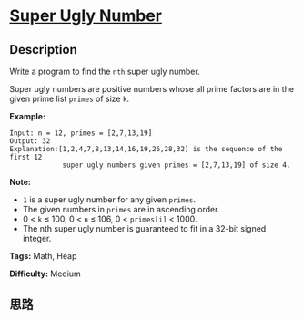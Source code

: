 # [Super Ugly Number][title]

## Description

Write a program to find the `nth` super ugly number.

Super ugly numbers are positive numbers whose all prime factors are in the
given prime list `primes` of size `k`.

**Example:**
            Input: n = 12, primes = [2,7,13,19]    Output: 32     Explanation:[1,2,4,7,8,13,14,16,19,26,28,32] is the sequence of the first 12                  super ugly numbers given primes = [2,7,13,19] of size 4.

**Note:**

  * `1` is a super ugly number for any given `primes`.
  * The given numbers in `primes` are in ascending order.
  * 0 < `k` ≤ 100, 0 < `n` ≤ 106, 0 < `primes[i]` < 1000.
  * The nth super ugly number is guaranteed to fit in a 32-bit signed integer.


**Tags:** Math, Heap

**Difficulty:** Medium

## 思路

[title]: https://leetcode.com/problems/super-ugly-number
